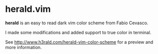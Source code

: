 # herald.vim

**herald** is an easy to read dark vim color scheme from Fabio Cevasco. 

I made some modifications and added support to true color in terminal.

See http://www.h3rald.com/herald-vim-color-scheme for a preview and more information.
